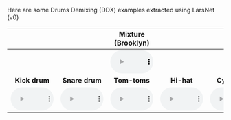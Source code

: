 Here are some Drums Demixing (DDX) examples extracted using LarsNet (v0)

|           |            |  Mixture (Brooklyn) |        |        |     
| :-------: | :--------: | :-----------------: | :----: | :----: |
|           |            |  <audio controls preload="auto" style="width: 100px"><source src="audio/mix/1_funk-groove1_138_beat_4-4_brooklyn.wav" type="audio/mpeg">Your browser does not support the audio element.</audio> |        |         | 
| __Kick drum__ | __Snare drum__ | __Tom-toms__ | __Hi-hat__ | __Cymbals__ |
| <audio controls preload="auto" style="width: 100px"><source src="audio/kick/1_funk-groove1_138_beat_4-4_brooklyn.wav" type="audio/mpeg">Your browser does not support the audio element.</audio> | <audio controls preload="auto" style="width: 100px"><source src="audio/snare/1_funk-groove1_138_beat_4-4_brooklyn.wav" type="audio/mpeg">Your browser does not support the audio element.</audio> | <audio controls preload="auto" style="width: 100px"><source src="audio/toms/1_funk-groove1_138_beat_4-4_brooklyn.wav" type="audio/mpeg">Your browser does not support the audio element.</audio> | <audio controls preload="auto" style="width: 100px"><source src="audio/hihat/1_funk-groove1_138_beat_4-4_brooklyn.wav" type="audio/mpeg">Your browser does not support the audio element.</audio> | <audio controls preload="auto" style="width: 100px"><source src="audio/cymbals/1_funk-groove1_138_beat_4-4_brooklyn.wav" type="audio/mpeg">Your browser does not support the audio element.</audio>|
